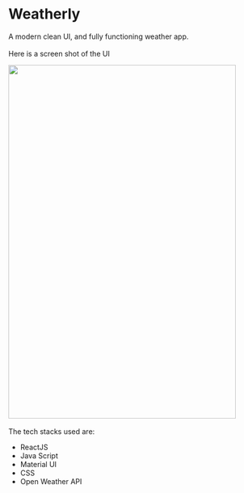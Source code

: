 # Weatherly
A modern clean UI, and fully functioning weather app.
<br> <br>
Here is a screen shot of the UI <br>

<img src="https://github.com/Amartya1802/Weatherly/assets/102602477/1d516ec2-8f11-482f-9242-9682f6c838f1" height="700" width="450" />
<br> <br>
The tech stacks used are: <ul>
<li>ReactJS</li>
<li>Java Script</li>
<li>Material UI</li>
<li>CSS</li>
<li>Open Weather API</li>
</ul>
